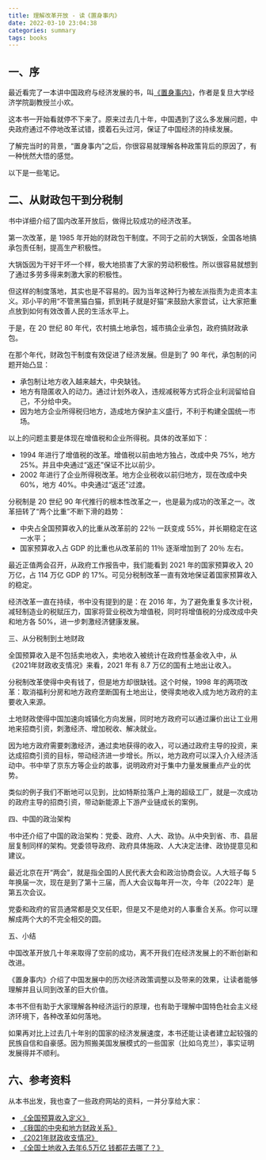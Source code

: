 ```yaml
---
title: 理解改革开放 - 读《置身事内》
date: 2022-03-10 23:04:38
categories: summary
tags: books
---
```


## 一、序

最近看完了一本讲中国政府与经济发展的书，叫[《置身事内》](https://book.douban.com/subject/35546622/)，作者是复旦大学经济学院副教授兰小欢。

这本书一开始看就停不下来了。原来过去几十年，中国遇到了这么多发展问题，中央政府通过不停地改革试错，摸着石头过河，保证了中国经济的持续发展。

了解完当时的背景，“置身事内”之后，你很容易就理解各种政策背后的原因了，有一种恍然大悟的感觉。

以下是一些笔记。

## 二、从财政包干到分税制

书中详细介绍了国内改革开放后，做得比较成功的经济改革。

第一次改革，是 1985 年开始的财政包干制度。不同于之前的大锅饭，全国各地搞承包责任制，提高生产积极性。

大锅饭因为干好干坏一个样，极大地损害了大家的劳动积极性。所以很容易就想到了通过多劳多得来刺激大家的积极性。

但这样的制度落地，其实也是不容易的。因为当年这种行为被左派指责为走资本主义。邓小平的用“不管黑猫白猫，抓到耗子就是好猫”来鼓励大家尝试，让大家把重点放到如何有效改善人民的生活水平上。

于是，在 20 世纪 80 年代，农村搞土地承包，城市搞企业承包，政府搞财政承包。

在那个年代，财政包干制度有效促进了经济发展。但是到了 90 年代，承包制的问题开始凸显：

 * 承包制让地方收入越来越大，中央缺钱。
 * 地方有隐匿收入的动力。通过计划外收入，违规减税等方式将企业利润留给自己，不分给中央。
 * 因为地方企业所得税归地方，造成地方保护主义盛行，不利于构建全国统一市场。

以上的问题主要是体现在增值税和企业所得税。具体的改革如下：

 * 1994 年进行了增值税的改革。增值税以前由地方独占，改成中央 75%，地方 25%。并且中央通过“返还”保证不比以前少。
 * 2002 年进行了企业所得税改革。地方企业税收以前归地方，现在改成中央 60%，地方 40%。中央通过“返还”过渡。

分税制是 20 世纪 90 年代推行的根本性改革之一，也是最为成功的改革之一。改革扭转了“两个比重”不断下滑的趋势：

 * 中央占全国预算收入的比重从改革前的 22％ 一跃变成 55%，并长期稳定在这一水平；
 * 国家预算收入占 GDP 的比重也从改革前的 11％ 逐渐增加到了 20％ 左右。

最近正值两会召开，从政府工作报告中，我们能看到 2021 年的国家预算收入 20 万亿，占 114 万亿 GDP 的 17%。可见分税制改革一直有效地保证着国家预算收入的稳定。

经济改革一直在持续，书中没有提到的是：在 2016 年，为了避免重复多次计税，减轻制造业的税赋压力，国家将营业税改为增值税，同时将增值税的分成改成中央和地方各 50%，进一步刺激经济健康发展。

三、从分税制到土地财政

全国预算收入是不包括卖地收入，卖地收入被统计在政府性基金收入中，从《2021年财政收支情况》来看，2021 年有 8.7 万亿的国有土地出让收入。

分税制改革使得中央有钱了，但是地方却很缺钱。这个时候，1998 年的两项改革：取消福利分房和地方政府垄断国有土地出让，使得卖地收入成为地方政府的主要收入来源。

土地财政使得中国加速向城镇化方向发展，同时地方政府可以通过廉价出让工业用地来招商引资，刺激经济、增加税收、解决就业。

因为地方政府需要刺激经济，通过卖地获得的收入，可以通过政府主导的投资，来达成招商引资的目标，带动经济进一步增长。所以，地方政府可以深入介入经济活动中。书中举了京东方等企业的故事，说明政府对于集中力量发展重点产业的优势。

类似的例子我们不断地可以见到，比如特斯拉落户上海的超级工厂，就是一次成功的政府主导的招商引资，带动新能源上下游产业链成长的案例。

四、中国的政治架构

书中还介绍了中国的政治架构：党委、政府、人大、政协。从中央到省、市、县层层复制同样的架构。党委领导政府、政府具体施政、人大决定法律、政协提意见和建议。

最近北京在开“两会”，就是指全国的人民代表大会和政治协商会议。人大班子每 5 年换届一次，现在是到了第十三届，而人大会议每年开一次，今年（2022年）是第五次会议。

党委和政府的官员通常都是交叉任职，但是又不是绝对的人事重合关系。你可以理解成两个大的不完全相交的圆。

五、小结

中国改革开放几十年来取得了空前的成功，离不开我们在经济发展上的不断创新和改进。

《置身事内》介绍了中国发展中的历次经济政策调整以及带来的效果，让读者能够理解并且认同到改革的巨大价值。

本书不但有助于大家理解各种经济运行的原理，也有助于理解中国特色社会主义经济环境下，各种改革如何落地。

如果再对比上过去几十年别的国家的经济发展速度，本书还能让读者建立起较强的民族自信和自豪感。因为照搬美国发展模式的一些国家（比如乌克兰），事实证明发展得并不顺利。

## 六、参考资料

从本书出发，我也查了一些政府网站的资料，一并分享给大家：

 * [《全国预算收入定义》](http://www.sta《全国预算收入定义》ts.gov.cn/tjsj/ndsj/2018/html/zb07.htm)
 * [《我国的中央和地方财政关系》 ](http://www.npc.gov.cn/npc/c30834/202008/08bd6bb3168e4916a2da92ac68771386.shtml)
 * [《2021年财政收支情况》 ](http://gks.mof.gov.cn/tongjishuju/202201/t20220128_3785692.htm)
 * [《全国土地收入去年6.5万亿 钱都花去哪了？》](https://finance.sina.cn/2019-03-21/detail-ihtxyzsk9155411.d.html?vt=4&pos=108)

